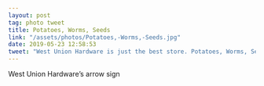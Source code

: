 ```yaml
---
layout: post
tag: photo tweet
title: Potatoes, Worms, Seeds
link: "/assets/photos/Potatoes,-Worms,-Seeds.jpg"
date: 2019-05-23 12:58:53
tweet: "West Union Hardware is just the best store. Potatoes, Worms, Seeds. "
---
```

West Union Hardware’s arrow sign